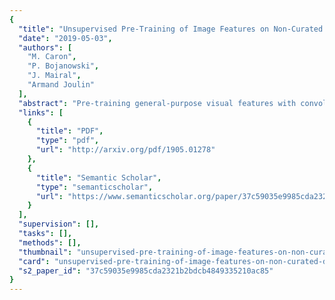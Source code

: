 ```yaml
---
{
  "title": "Unsupervised Pre-Training of Image Features on Non-Curated Data",
  "date": "2019-05-03",
  "authors": [
    "M. Caron",
    "P. Bojanowski",
    "J. Mairal",
    "Armand Joulin"
  ],
  "abstract": "Pre-training general-purpose visual features with convolutional neural networks without relying on annotations is a challenging and important task. Most recent efforts in unsupervised feature learning have focused on either small or highly curated datasets like ImageNet, whereas using uncurated raw datasets was found to decrease the feature quality when evaluated on a transfer task. Our goal is to bridge the performance gap between unsupervised methods trained on curated data, which are costly to obtain, and massive raw datasets that are easily available. To that effect, we propose a new unsupervised approach which leverages self-supervision and clustering to capture complementary statistics from large-scale data. We validate our approach on 96 million images from YFCC100M, achieving state-of-the-art results among unsupervised methods on standard benchmarks, which confirms the potential of unsupervised learning when only uncurated data are available. We also show that pre-training a supervised VGG-16 with our method achieves 74.9% top-1 classification accuracy on the validation set of ImageNet, which is an improvement of +0.8% over the same network trained from scratch. Our code is available at https://github.com/facebookresearch/DeeperCluster.",
  "links": [
    {
      "title": "PDF",
      "type": "pdf",
      "url": "http://arxiv.org/pdf/1905.01278"
    },
    {
      "title": "Semantic Scholar",
      "type": "semanticscholar",
      "url": "https://www.semanticscholar.org/paper/37c59035e9985cda2321b2bdcb4849335210ac85"
    }
  ],
  "supervision": [],
  "tasks": [],
  "methods": [],
  "thumbnail": "unsupervised-pre-training-of-image-features-on-non-curated-data-thumb.jpg",
  "card": "unsupervised-pre-training-of-image-features-on-non-curated-data-card.jpg",
  "s2_paper_id": "37c59035e9985cda2321b2bdcb4849335210ac85"
}
---
```


